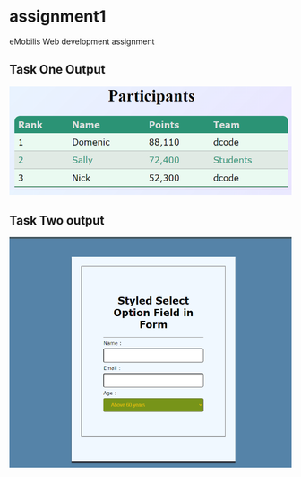 # assignment1

eMobilis Web development assignment

## Task One Output

![Assignment 1 Result](https://github.com/Collins331/assignment1/blob/main/Assignment%201%20output.png)


## Task Two output

![Assignment 2 Result](https://github.com/Collins331/assignment1/blob/main/Assignment%202%20output.png)
